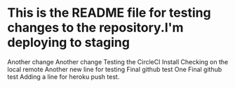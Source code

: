 # This is the README file for testing changes to the repository.I'm deploying to staging

Another change
Another change
Testing the CircleCI Install
Checking on the local remote
Another new line for testing
Final github test
One Final github test
Adding a line for heroku push test.
